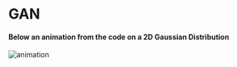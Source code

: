 # GAN

#### Below an animation from the code on a 2D Gaussian Distribution

![animation](http://i.imgur.com/nr9vPhZ.gif)
